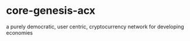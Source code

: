 # core-genesis-acx
a purely democratic, user centric, cryptocurrency network for developing economies
